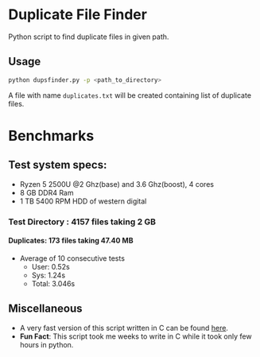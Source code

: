 # Duplicate File Finder

Python script to find duplicate files in given path.

## Usage

```bash
python dupsfinder.py -p <path_to_directory>
```

A file with name `duplicates.txt` will be created containing list of duplicate files.

# Benchmarks

## Test system specs:
- Ryzen 5 2500U @2 Ghz(base) and 3.6 Ghz(boost), 4 cores
- 8 GB DDR4 Ram
- 1 TB 5400 RPM HDD of western digital

### Test Directory : 4157 files taking 2 GB

#### Duplicates: 173 files taking 47.40 MB

* Average of 10 consecutive tests
  - User: 0.52s
  - Sys: 1.24s
  - Total: 3.046s

## Miscellaneous
- A very fast version of this script written in C can be found [here](https://github.com/yogeshsingh101200/dupsfinder).
- **Fun Fact**: This script took me weeks to write in C while it took only few hours in python.
